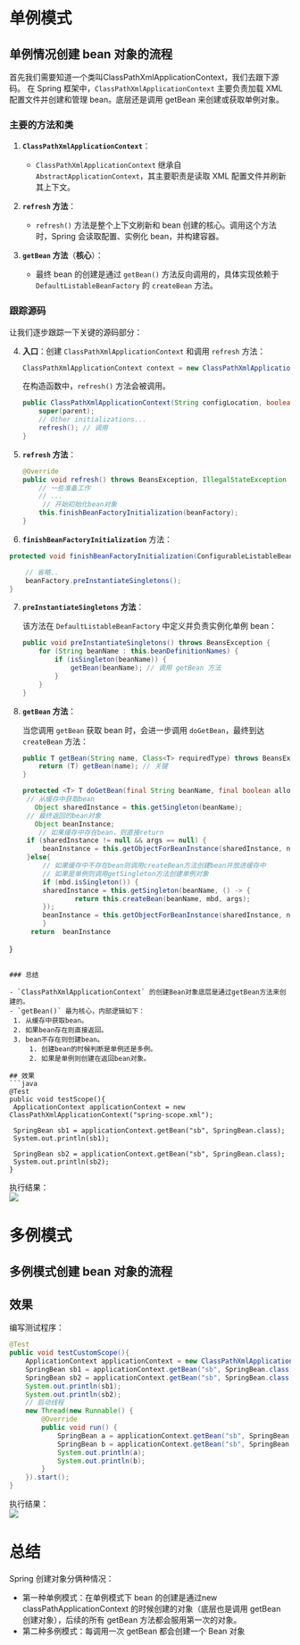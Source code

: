 # 单例模式
## 单例情况创建 bean 对象的流程
首先我们需要知道一个类叫ClassPathXmlApplicationContext，我们去跟下源码。
在 Spring 框架中，`ClassPathXmlApplicationContext` 主要负责加载 XML 配置文件并创建和管理 bean。底层还是调用 getBean 来创建或获取单例对象。

### 主要的方法和类

1. **`ClassPathXmlApplicationContext`**：
   - `ClassPathXmlApplicationContext` 继承自 `AbstractApplicationContext`，其主要职责是读取 XML 配置文件并刷新其上下文。

2. **`refresh` 方法**：
   - `refresh()` 方法是整个上下文刷新和 bean 创建的核心。调用这个方法时，Spring 会读取配置、实例化 bean，并构建容器。

3. **`getBean` 方法**（**核心**）：
   - 最终 bean 的创建是通过 `getBean()` 方法反向调用的，具体实现依赖于 `DefaultListableBeanFactory` 的 `createBean` 方法。
### 跟踪源码

让我们逐步跟踪一下关键的源码部分：

4. **入口**：创建 `ClassPathXmlApplicationContext` 和调用 `refresh` 方法：

    ```java
    ClassPathXmlApplicationContext context = new ClassPathXmlApplicationContext("applicationContext.xml");
    ```

   在构造函数中，`refresh()` 方法会被调用。

   ```java
   public ClassPathXmlApplicationContext(String configLocation, boolean refresh, boolean parent) {
       super(parent);
       // Other initializations...
       refresh(); // 调用
   }
   ```

5. **`refresh` 方法**：

   ```java
   @Override
   public void refresh() throws BeansException, IllegalStateException {
       // 一些准备工作
       // ...
       	// 开始初始化bean对象
       this.finishBeanFactoryInitialization(beanFactory);
   }
   ```

6. **`finishBeanFactoryInitialization`** 方法：
```java
protected void finishBeanFactoryInitialization(ConfigurableListableBeanFactory beanFactory) {

    // 省略..
    beanFactory.preInstantiateSingletons();
}
```
7. **`preInstantiateSingletons` 方法**：

   该方法在 `DefaultListableBeanFactory` 中定义并负责实例化单例 bean：

   ```java
   public void preInstantiateSingletons() throws BeansException {
       for (String beanName : this.beanDefinitionNames) {
           if (isSingleton(beanName)) {
               getBean(beanName); // 调用 getBean 方法
           }
       }
   }
   ```

8. **`getBean` 方法**：

   当您调用 `getBean` 获取 bean 时，会进一步调用 `doGetBean`，最终到达 `createBean` 方法：

   ```java
   public T getBean(String name, Class<T> requiredType) throws BeansException {
       return (T) getBean(name); // 关键
   }

   protected <T> T doGetBean(final String beanName, final boolean allowEagerInit) {
	// 从缓存中获取bean
	  Object sharedInstance = this.getSingleton(beanName);
	// 最终返回的bean对象
	  Object beanInstance;
       // 如果缓存中存在bean，则直接return
    if (sharedInstance != null && args == null) {  
		beanInstance = this.getObjectForBeanInstance(sharedInstance, name, beanName, (RootBeanDefinition)null);
    }else{
		// 如果缓存中不存在bean则调用createBean方法创建bean并放进缓存中
		// 如果是单例则调用getSingleton方法创建单例对象
	    if (mbd.isSingleton()) {  
	    sharedInstance = this.getSingleton(beanName, () -> {  
	            return this.createBean(beanName, mbd, args);  
	    });  
	    beanInstance = this.getObjectForBeanInstance(sharedInstance, name, beanName, mbd);  
	    }  
	 return  beanInstance
}
   ```

### 总结

- `ClassPathXmlApplicationContext` 的创建Bean对象底层是通过getBean方法来创建的。
- `getBean()` 最为核心，内部逻辑如下：
	1. 从缓存中获取bean。
	2. 如果bean存在则直接返回。
	3. bean不存在则创建bean。
		1. 创建bean的时候判断是单例还是多例。
		2. 如果是单例则创建在返回bean对象。

## 效果
```java
@Test
public void testScope(){
    ApplicationContext applicationContext = new ClassPathXmlApplicationContext("spring-scope.xml");

    SpringBean sb1 = applicationContext.getBean("sb", SpringBean.class);
    System.out.println(sb1);

    SpringBean sb2 = applicationContext.getBean("sb", SpringBean.class);
    System.out.println(sb2);
}
```

执行结果：  
![](https://cdn.nlark.com/yuque/0/2022/png/21376908/1665221074412-9b48c6e3-44f0-492c-a712-37b4baa24341.png#averageHue=%23937e66&clientId=ufc7e21e2-2cbb-4&from=paste&height=173&id=u956152e2&originHeight=173&originWidth=573&originalType=binary&ratio=1&rotation=0&showTitle=false&size=26951&status=done&style=shadow&taskId=uad922a99-49bc-4c58-a11e-9d2b89f6856&title=&width=573)  
# 多例模式
## 多例模式创建 bean 对象的流程
## 效果

编写测试程序：

```java
@Test
public void testCustomScope(){
    ApplicationContext applicationContext = new ClassPathXmlApplicationContext("spring-scope.xml");
    SpringBean sb1 = applicationContext.getBean("sb", SpringBean.class);
    SpringBean sb2 = applicationContext.getBean("sb", SpringBean.class);
    System.out.println(sb1);
    System.out.println(sb2);
    // 启动线程
    new Thread(new Runnable() {
        @Override
        public void run() {
            SpringBean a = applicationContext.getBean("sb", SpringBean.class);
            SpringBean b = applicationContext.getBean("sb", SpringBean.class);
            System.out.println(a);
            System.out.println(b);
        }
    }).start();
}
```

执行结果：  
![](https://cdn.nlark.com/yuque/0/2022/png/21376908/1665297614749-ae92b97d-85fd-4792-af87-e72d35784187.png#averageHue=%23343331&clientId=u3fe1442a-4567-4&from=paste&height=260&id=u600551ec&originHeight=260&originWidth=587&originalType=binary&ratio=1&rotation=0&showTitle=false&size=43796&status=done&style=shadow&taskId=u14c4b472-78e4-43c6-b593-93b39a42d3f&title=&width=587)


# 总结
Spring 创建对象分俩种情况：
- 第一种单例模式：在单例模式下 bean 的创建是通过new classPathApplicationContext 的时候创建的对象（底层也是调用 getBean 创建对象），后续的所有 getBean 方法都会服用第一次的对象。
- 第二种多例模式：每调用一次 getBean 都会创建一个 Bean 对象